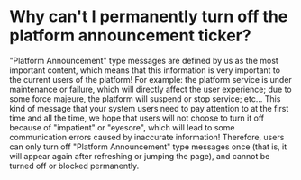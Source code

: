 # Why can't I permanently turn off the platform announcement ticker?

"Platform Announcement" type messages are defined by us as the most important content, which means that this information is very important to the current users of the platform! For example: the platform service is under maintenance or failure, which will directly affect the user experience; due to some force majeure, the platform will suspend or stop service; etc... This kind of message that your system users need to pay attention to at the first time and all the time, we hope that users will not choose to turn it off because of "impatient" or "eyesore", which will lead to some communication errors caused by inaccurate information! Therefore, users can only turn off "Platform Announcement" type messages once (that is, it will appear again after refreshing or jumping the page), and cannot be turned off or blocked permanently.